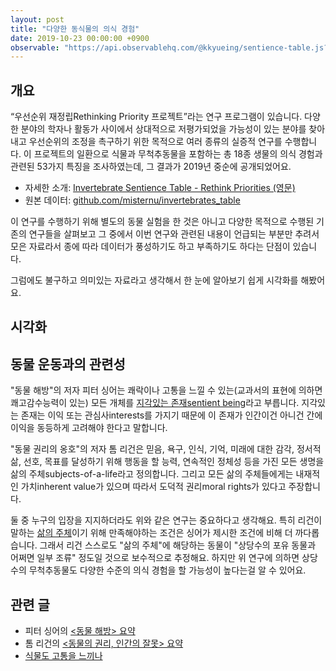 ```yaml
---
layout: post
title: "다양한 동식물의 의식 경험"
date: 2019-10-23 00:00:00 +0900
observable: "https://api.observablehq.com/@kkyueing/sentience-table.js?v=3"
---
```

## 개요

“우선순위 재정립Rethinking Priority 프로젝트”라는 연구 프로그램이
있습니다. 다양한 분야의 학자나 활동가 사이에서 상대적으로 저평가되었을 가능성이
있는 분야를 찾아내고 우선순위의 조정을 촉구하기 위한 목적으로 여러 종류의
실증적 연구를 수행합니다. 이 프로젝트의 일환으로 식물과 무척추동물을 포함하는
총 18종 생물의 의식 경험과 관련된 53가지 특징을 조사하였는데, 그 결과가 2019년
중순에 공개되었어요.

* 자세한 소개: [Invertebrate Sentience Table - Rethink Priorities
  (영문)](https://www.rethinkpriorities.org/blog/2019/6/13/invertebrate-sentience-table)
* 원본 데이터:
  [github.com/misternu/invertebrates_table](https://github.com/misternu/invertebrates_table)

이 연구를 수행하기 위해 별도의 동물 실험을 한 것은 아니고 다양한 목적으로
수행된 기존의 연구들을 살펴보고 그 중에서 이번 연구와 관련된 내용이 언급되는
부분만 추려서 모은 자료라서 종에 따라 데이터가 풍성하기도 하고 부족하기도
하다는 단점이 있습니다.

그럼에도 불구하고 의미있는 자료라고 생각해서 한 눈에 알아보기 쉽게 시각화를
해봤어요.

## 시각화

<div id="ob-viewof-categoryFilter" class="ob-block"></div>

<div id="ob-viewof-missing" class="ob-block"></div>

<div id="ob-chart" class="ob-block"></div>

## 동물 운동과의 관련성

"동물 해방"의 저자 피터 싱어는 쾌락이나 고통을 느낄 수 있는(교과서의 표현에
의하면 쾌고감수능력이 있는) 모든 개체를 [지각있는 존재sentient
being](/terms/sentient-being.html)라고 부릅니다. 지각있는 존재는 이익 또는
관심사interests를 가지기 때문에 이 존재가 인간이건 아니건 간에 이익을 동등하게
고려해야 한다고 말합니다.

"동물 권리의 옹호"의 저자 톰 리건은 믿음, 욕구, 인식, 기억, 미래에 대한 감각,
정서적 삶, 선호, 목표를 달성하기 위해 행동을 할 능력, 연속적인 정체성 등을 가진
모든 생명을 삶의 주체subjects-of-a-life라고 정의합니다. 그리고 모든 삶의
주체들에게는 내재적인 가치inherent value가 있으며 따라서 도덕적 권리moral
rights가 있다고 주장합니다.

둘 중 누구의 입장을 지지하더라도 위와 같은 연구는 중요하다고 생각해요. 특히
리건이 말하는 [삶의 주체](/terms/subject-of-a-life.html)이기 위해 만족해야하는
조건은 싱어가 제시한 조건에 비해 더 까다롭습니다. 그래서 리건 스스로도 "삶의
주체"에 해당하는 동물이 "상당수의 포유 동물과 어쩌면 일부 조류" 정도일 것으로
보수적으로 추정해요.  하지만 위 연구에 의하면 상당수의 무척추동물도 다양한
수준의 의식 경험을 할 가능성이 높다는걸 알 수 있어요.

## 관련 글

* 피터 싱어의 [\<동물 해방\> 요약](/2019/07/28/animal-liberation.html)
* 톰 리건의 [\<동물의 권리, 인간의 잘못\>
  요약](/2019/08/01/animal-rights-human-wrongs.html)
* [식물도 고통을 느끼나](/2019/11/13/plant-sentience.html)
